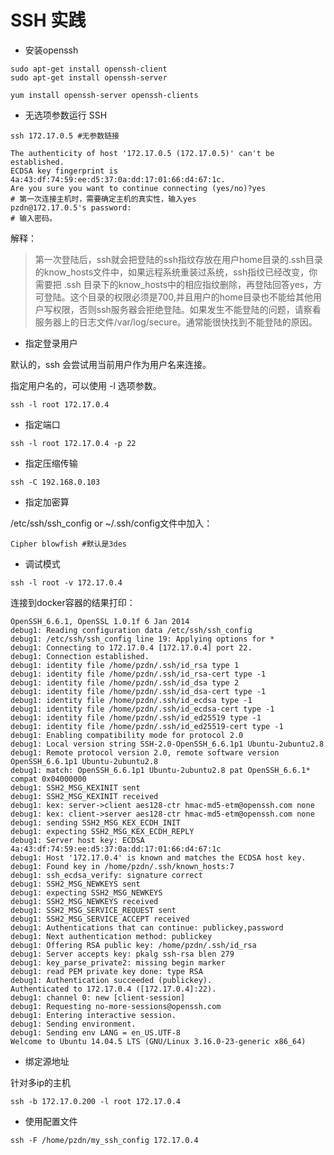 # SSH 实践

- 安装openssh

```
sudo apt-get install openssh-client
sudo apt-get install openssh-server

yum install openssh-server openssh-clients
```

- 无选项参数运行 SSH

```
ssh 172.17.0.5 #无参数链接

The authenticity of host '172.17.0.5 (172.17.0.5)' can't be established.
ECDSA key fingerprint is 4a:43:df:74:59:ee:d5:37:0a:dd:17:01:66:d4:67:1c.
Are you sure you want to continue connecting (yes/no)?yes
# 第一次连接主机时，需要确定主机的真实性，输入yes
pzdn@172.17.0.5's password:
# 输入密码。
```
解释：
>第一次登陆后，ssh就会把登陆的ssh指纹存放在用户home目录的.ssh目录的know_hosts文件中，如果远程系统重装过系统，ssh指纹已经改变，你需要把 .ssh 目录下的know_hosts中的相应指纹删除，再登陆回答yes，方可登陆。这个目录的权限必须是700,并且用户的home目录也不能给其他用户写权限，否则ssh服务器会拒绝登陆。如果发生不能登陆的问题，请察看服务器上的日志文件/var/log/secure。通常能很快找到不能登陆的原因。

- 指定登录用户

默认的，ssh 会尝试用当前用户作为用户名来连接。

指定用户名的，可以使用 -l 选项参数。

```
ssh -l root 172.17.0.4
```

- 指定端口

```
ssh -l root 172.17.0.4 -p 22
```

- 指定压缩传输

```
ssh -C 192.168.0.103
```

- 指定加密算

 /etc/ssh/ssh_config or ~/.ssh/config文件中加入：
```
Cipher blowfish #默认是3des
```

- 调试模式

```
ssh -l root -v 172.17.0.4
```

连接到docker容器的结果打印：

```
OpenSSH_6.6.1, OpenSSL 1.0.1f 6 Jan 2014
debug1: Reading configuration data /etc/ssh/ssh_config
debug1: /etc/ssh/ssh_config line 19: Applying options for *
debug1: Connecting to 172.17.0.4 [172.17.0.4] port 22.
debug1: Connection established.
debug1: identity file /home/pzdn/.ssh/id_rsa type 1
debug1: identity file /home/pzdn/.ssh/id_rsa-cert type -1
debug1: identity file /home/pzdn/.ssh/id_dsa type 2
debug1: identity file /home/pzdn/.ssh/id_dsa-cert type -1
debug1: identity file /home/pzdn/.ssh/id_ecdsa type -1
debug1: identity file /home/pzdn/.ssh/id_ecdsa-cert type -1
debug1: identity file /home/pzdn/.ssh/id_ed25519 type -1
debug1: identity file /home/pzdn/.ssh/id_ed25519-cert type -1
debug1: Enabling compatibility mode for protocol 2.0
debug1: Local version string SSH-2.0-OpenSSH_6.6.1p1 Ubuntu-2ubuntu2.8
debug1: Remote protocol version 2.0, remote software version OpenSSH_6.6.1p1 Ubuntu-2ubuntu2.8
debug1: match: OpenSSH_6.6.1p1 Ubuntu-2ubuntu2.8 pat OpenSSH_6.6.1* compat 0x04000000
debug1: SSH2_MSG_KEXINIT sent
debug1: SSH2_MSG_KEXINIT received
debug1: kex: server->client aes128-ctr hmac-md5-etm@openssh.com none
debug1: kex: client->server aes128-ctr hmac-md5-etm@openssh.com none
debug1: sending SSH2_MSG_KEX_ECDH_INIT
debug1: expecting SSH2_MSG_KEX_ECDH_REPLY
debug1: Server host key: ECDSA 4a:43:df:74:59:ee:d5:37:0a:dd:17:01:66:d4:67:1c
debug1: Host '172.17.0.4' is known and matches the ECDSA host key.
debug1: Found key in /home/pzdn/.ssh/known_hosts:7
debug1: ssh_ecdsa_verify: signature correct
debug1: SSH2_MSG_NEWKEYS sent
debug1: expecting SSH2_MSG_NEWKEYS
debug1: SSH2_MSG_NEWKEYS received
debug1: SSH2_MSG_SERVICE_REQUEST sent
debug1: SSH2_MSG_SERVICE_ACCEPT received
debug1: Authentications that can continue: publickey,password
debug1: Next authentication method: publickey
debug1: Offering RSA public key: /home/pzdn/.ssh/id_rsa
debug1: Server accepts key: pkalg ssh-rsa blen 279
debug1: key_parse_private2: missing begin marker
debug1: read PEM private key done: type RSA
debug1: Authentication succeeded (publickey).
Authenticated to 172.17.0.4 ([172.17.0.4]:22).
debug1: channel 0: new [client-session]
debug1: Requesting no-more-sessions@openssh.com
debug1: Entering interactive session.
debug1: Sending environment.
debug1: Sending env LANG = en_US.UTF-8
Welcome to Ubuntu 14.04.5 LTS (GNU/Linux 3.16.0-23-generic x86_64)
```

- 绑定源地址

 针对多ip的主机
```
ssh -b 172.17.0.200 -l root 172.17.0.4
```
- 使用配置文件
 
```
ssh -F /home/pzdn/my_ssh_config 172.17.0.4
```
